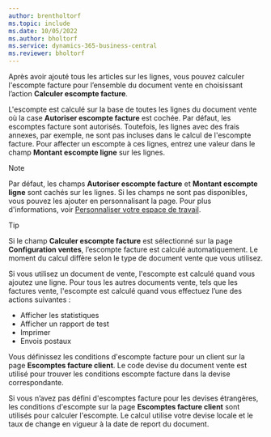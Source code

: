 ```yaml
---
author: brentholtorf
ms.topic: include
ms.date: 10/05/2022
ms.author: bholtorf
ms.service: dynamics-365-business-central
ms.reviewer: bholtorf
---
```

Après avoir ajouté tous les articles sur les lignes, vous pouvez calculer l'escompte facture pour l’ensemble du document vente en choisissant l’action **Calculer escompte facture**.

L'escompte est calculé sur la base de toutes les lignes du document vente où la case **Autoriser escompte facture** est cochée. Par défaut, les escomptes facture sont autorisés. Toutefois, les lignes avec des frais annexes, par exemple, ne sont pas incluses dans le calcul de l'escompte facture. Pour affecter un escompte à ces lignes, entrez une valeur dans le champ **Montant escompte ligne** sur les lignes.  

> [!NOTE]
> Par défaut, les champs **Autoriser escompte facture** et **Montant escompte ligne** sont cachés sur les lignes. Si les champs ne sont pas disponibles, vous pouvez les ajouter en personnalisant la page. Pour plus d'informations, voir [Personnaliser votre espace de travail](../ui-personalization-user.md#start-personalizing-by-using-the-personalization-mode).

> [!TIP]
> Si le champ **Calculer escompte facture** est sélectionné sur la page **Configuration ventes**, l’escompte facture est calculé automatiquement. Le moment du calcul diffère selon le type de document vente que vous utilisez.
>
> Si vous utilisez un document de vente, l'escompte est calculé quand vous ajoutez une ligne. Pour tous les autres documents vente, tels que les factures vente, l'escompte est calculé quand vous effectuez l’une des actions suivantes :
>
> * Afficher les statistiques
> * Afficher un rapport de test
> * Imprimer
> * Envois postaux

Vous définissez les conditions d'escompte facture pour un client sur la page **Escomptes facture client**. Le code devise du document vente est utilisé pour trouver les conditions escompte facture dans la devise correspondante.

Si vous n’avez pas défini d'escomptes facture pour les devises étrangères, les conditions d'escompte sur la page **Escomptes facture client** sont utilisés pour calculer l'escompte. Le calcul utilise votre devise locale et le taux de change en vigueur à la date de report du document.
